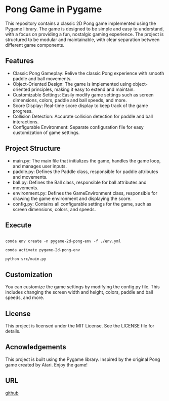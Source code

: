 # Pong Game in Pygame

This repository contains a classic 2D Pong game implemented using the Pygame library. The game is designed to be simple and easy to understand, with a focus on providing a fun, nostalgic gaming experience. The project is structured to be modular and maintainable, with clear separation between different game components.

## Features
- Classic Pong Gameplay: Relive the classic Pong experience with smooth paddle and ball movements.
- Object-Oriented Design: The game is implemented using object-oriented principles, making it easy to extend and maintain.
- Customizable Settings: Easily modify game settings such as screen dimensions, colors, paddle and ball speeds, and more.
- Score Display: Real-time score display to keep track of the game progress.
- Collision Detection: Accurate collision detection for paddle and ball interactions.
- Configurable Environment: Separate configuration file for easy customization of game settings.

## Project Structure
- main.py: The main file that initializes the game, handles the game loop, and manages user inputs.
- paddle.py: Defines the Paddle class, responsible for paddle attributes and movements.
- ball.py: Defines the Ball class, responsible for ball attributes and movements.
- environment.py: Defines the GameEnvironment class, responsible for drawing the game environment and displaying the score.
- config.py: Contains all configurable settings for the game, such as screen dimensions, colors, and speeds.

## Execute

```

conda env create -n pygame-2d-pong-env -f ./env.yml

conda activate pygame-2d-pong-env

python src/main.py

```

## Customization
You can customize the game settings by modifying the config.py file. This includes changing the screen width and height, colors, paddle and ball speeds, and more.

## License
This project is licensed under the MIT License. See the LICENSE file for details.

## Acnowledgements
This project is built using the Pygame library.
Inspired by the original Pong game created by Atari.
Enjoy the game!

## URL

[github](https://github.com/Diegoomal)